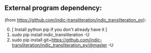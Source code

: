 
## External program dependency:

(from https://github.com/indic-transliteration/indic_transliteration_py):



0. [ Install python pip if you don't already have it ]
1. sudo pip install indic_transliteration -U
2. sudo pip install git+https://github.com/indic-transliteration/indic_transliteration_py/@master -U


